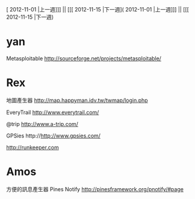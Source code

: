 [ 2012-11-01 |上一週]]] || [[[ 2012-11-15 |下一週]( 2012-11-01 |上一週]]] || [[[ 2012-11-15 |下一週)



# yan

Metasploitable
<http://sourceforge.net/projects/metasploitable/>  

# Rex

地圖產生器
<http://map.happyman.idv.tw/twmap/login.php>  

EveryTrail
<http://www.everytrail.com/>  

@trip
<http://www.a-trip.com/>   

GPSies
http://<http://www.gpsies.com/>  

<http://runkeeper.com>  

# Amos

方便的訊息產生器 Pines Notify
<http://pinesframework.org/pnotify/#page>  